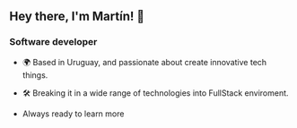## Hey there, I'm Martín! 👋
### Software developer

- 🌍 Based in Uruguay, and passionate about create innovative tech things.

- 🛠️ Breaking it in a wide range of technologies into FullStack enviroment.

- Always ready to learn more 

